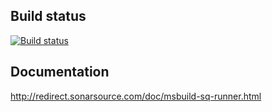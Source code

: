 ## Build status
[![Build status](https://ci.appveyor.com/api/projects/status/srpqccs4ku7js1lh/branch/master?svg=true)](https://ci.appveyor.com/project/SonarSource/sonar-msbuild-runner/branch/master)

## Documentation

http://redirect.sonarsource.com/doc/msbuild-sq-runner.html
